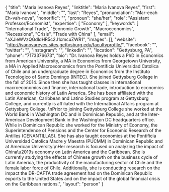 {
  "title": "Maria Ivanova Reyes",
  "linktitle": "Maria Ivanova Reyes",
  "first": "Maria Ivanova",
  "middle": "",
  "last": "Reyes",
  "pronunciation": "Mar-eeah Eh-vah-nova",
  "honorific": "",
  "pronoun": "she/her",
  "role": "Assistant Professor/Economist",
  "expertise": [
    "Economy"
  ],
  "keywords": [
    "International Trade",
    "Economic Growth",
    "Macroeconomics",
    "Recessions",
    "Crisis",
    "Trade with China"
  ],
  "email": "aXJleWVzQGdldHR5c2J1cmcuZWR1",
  "images": [],
  "website": "http://ivanovareyes.sites.gettysburg.edu/facultyprofile/",
  "facebook": "",
  "twitter": "",
  "instagram": "",
  "linkedin": "",
  "location": "Gettysburg, PA",
  "phone": "7173376673",
  "bio": "Dr. Ivanova Reyes holds a PhD in Economics from American University, a MA in Economics from Georgetown University, a MA in Applied Macroeconomics from the Pontificia Universidad Catolica of Chile and an undergraduate degree in Economics from the Instituto Tecnologico of Santo Domingo (INTEC).  She joined Gettysburg College in the fall of 2014.  Since then she has taught classes in international macroeconomics and finance, international trade, introduction to economics and economic history of Latin America.  She has been affiliated with the Latin American, Caribbean and Latino Studies program at Gettysburg College, and currently is affiliated with the International Affairs program at Gettysburg College.  \nPrior to joining Gettysburg College she worked at the World Bank in Washington DC and in Dominican Republic, and at the Inter-American Development Bank in the Washington DC headquarters office.  While in Dominican Republic she worked for the Ministry of Economy, the Superintendence of Pensions and the Center for Economic Research of the Antilles (CENANTILLAS).  She has also taught economics at the Pontificia Universidad Catolica Madre y Maestra (PUCMM) in Dominican Republic and at American University.\nHer research is focused on analyzing the impact of China\u2019s economy on Latin America and the Caribbean.  She is currently studying the effects of Chinese growth on the business cycle of Latin America, the productivity of the manufacturing sector of Chile and the female labor force of Chile.  Additionally, she is conducting research on the impact the DR-CAFTA trade agreement had on the Dominican Republic exports to the United States and on the impact of the global financial crisis on the Caribbean nations.",
  "layout": "person"
}